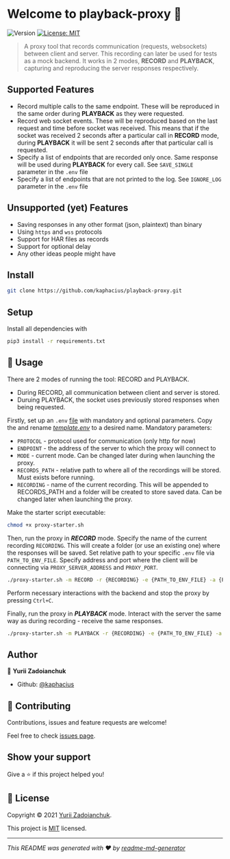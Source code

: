 # Welcome to playback-proxy 👋
![Version](https://img.shields.io/badge/version-0.1.0-blue.svg?cacheSeconds=2592000)
[![License: MIT](https://img.shields.io/badge/License-MIT-yellow.svg)](https://opensource.org/licenses/MIT)

> A proxy tool that records communication (requests, websockets) between client and server. This recording can later be used for tests as a mock backend. It works in 2 modes, **RECORD** and **PLAYBACK**, capturing and reproducing the server responses respectively. 

## Supported Features
- Record multiple calls to the same endpoint. These will be reproduced in the same order during **PLAYBACK** as they were requested.
- Record web socket events. These will be reproduced based on the last request and time before socket was received. This means that if the socket was received 2 seconds after a particular call in **RECORD** mode, during **PLAYBACK** it will be sent 2 seconds after that particular call is requested.
- Specify a list of endpoints that are recorded only once. Same response will be used during **PLAYBACK** for every call. See `SAVE_SINGLE` parameter in the `.env` file 
- Specify a list of endpoints that are not printed to the log. See `IGNORE_LOG` parameter in the `.env` file

## Unsupported (yet) Features
- Saving responses in any other format (json, plaintext) than binary
- Using `https` and `wss` protocols
- Support for HAR files as records
- Support for optional delay
- Any other ideas people might have

## Install
```sh
git clone https://github.com/kaphacius/playback-proxy.git
```

## Setup
Install all dependencies with
```sh
pip3 install -r requirements.txt
```

## 🚀 Usage
There are 2 modes of running the tool: RECORD and PLAYBACK.
- During RECORD, all communication between client and server is stored.
- Duruing PLAYBACK, the socket uses previously stored responses when being requested.

Firstly, set up an `.env` [file](https://github.com/kaphacius/playback-proxy/blob/main/template.env) with mandatory and optional parameters. Copy the and rename [*template.env*](https://github.com/kaphacius/playback-proxy/blob/main/template.env) to a desired name.
Mandatory parameters:
- `PROTOCOL` - protocol used for communication (only http for now)
- `ENDPOINT` - the address of the server to which the proxy will connect to
- `MODE` - current mode. Can be changed later during when launching the proxy.
- `RECORDS_PATH` - relative path to where all of the recordings will be stored. Must exists before running.
- `RECORDING` - name of the current recording. This will be appended to RECORDS_PATH and a folder will be created to store saved data. Can be changed later when launching the proxy.

Make the starter script executable:
```sh
chmod +x proxy-starter.sh
```
Then, run the proxy in ***RECORD*** mode. Specify the name of the current recording `RECORDING`. This will create a folder (or use an existing one) where the responses will be saved. Set relative path to your specific `.env` file via `PATH_TO_ENV_FILE`. Specify address and port where the client will be connecting via `PROXY_SERVER_ADDRESS` and `PROXY_PORT`. 
```sh
./proxy-starter.sh -m RECORD -r {RECORDING} -e {PATH_TO_ENV_FILE} -a {PROXY_SERVER_ADDRESS} -p {PROXY_PORT}
```
Perform necessary interactions with the backend and stop the proxy by pressing `Ctrl+C`.

Finally, run the proxy in ***PLAYBACK*** mode. Interact with the server the same way as during recording - receive the same responses.
```sh
./proxy-starter.sh -m PLAYBACK -r {RECORDING} -e {PATH_TO_ENV_FILE} -a {PROXY_SERVER_ADDRESS} -p {PROXY_PORT}
```

## Author

👤 **Yurii Zadoianchuk**

* Github: [@kaphacius](https://github.com/kaphacius)

## 🤝 Contributing

Contributions, issues and feature requests are welcome!

Feel free to check [issues page](https://github.com/kaphacius/playback-proxy/issues). 

## Show your support

Give a ⭐️ if this project helped you!

## 📝 License

Copyright © 2021 [Yurii Zadoianchuk](https://github.com/kaphacius).

This project is [MIT](https://opensource.org/licenses/MIT) licensed.

***
_This README was generated with ❤️ by [readme-md-generator](https://github.com/kefranabg/readme-md-generator)_
